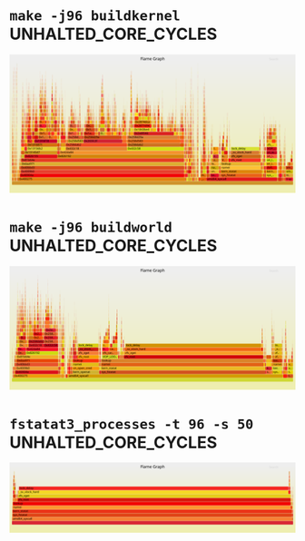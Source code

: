 # `make -j96 buildkernel` UNHALTED_CORE_CYCLES

![](bk10.svg)

# `make -j96 buildworld` UNHALTED_CORE_CYCLES
![](bw1.svg)

# `fstatat3_processes -t 96 -s 50` UNHALTED_CORE_CYCLES
![](fstatat3.svg)